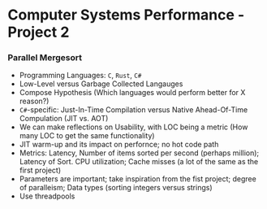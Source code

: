 # Computer Systems Performance - Project 2
### Parallel Mergesort
* Programming Languages: `C`, `Rust`, `C#`
* Low-Level versus Garbage Collected Langauges
* Compose Hypothesis (Which languages would perform better for X reason?)
* `C#`-specific: Just-In-Time Compilation versus Native Ahead-Of-Time Compulation (JIT vs. AOT)
* We can make reflections on Usability, with LOC being a metric (How many LOC to get the same functionality)
* JIT warm-up and its impact on perfornce; no hot code path
* Metrics: Latency, Number of items sorted per second (perhaps million); Latency of Sort. CPU utilization; Cache misses (a lot of the same as the first project)
* Parameters are important; take inspiration from the fist project; degree of paralleism; Data types (sorting integers versus strings)
* Use threadpools


